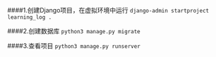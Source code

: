 ####1.创建Django项目，在虚拟环境中运行
```django-admin startproject learning_log .```

####2.创建数据库
```python3 manage.py migrate```

####3.查看项目
```python3 manage.py runserver```
